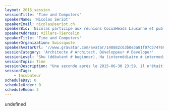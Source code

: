```yaml
---
layout: 2015_session
sessionTitle: 'Time and Computers'
speakerName: 'Nicolas Seriot'
speakerEmail: nicolas@seriot.ch
speakerBio: 'Nicolas participe aux réunions CocoaHeads Lausanne et publie régulièrement son code sur GitHub. Il s’est notamment intéressé aux APIs privées sur iOS, à la sécurité des applications distribués sur l’App Store, au runtime Objective-C, à la sécurité de l’API Twitter et à Unicode. Nicolas a présenté son travail dans des conférences telles que BlackHat, NSConference et Hack In The Box et bien sûr Soft-Shake. Nicolas a d’abord travaillé sur divers projets à Sen:te avant de s’occuper des applications iOS chez Swissquote. Il est titulaire d’un diplôme d’ingénieur HES (Yverdon) en informatique logiciel et d’un Master of Advanced Studies en Lutte contre la criminalité économique (Neuchâtel).'
speakerAddress: Villars-Tiercelin
speakerTitle: 'Time and Computers'
speakerOrganization: Swissquote
speakerAvatarUrl: '//www.gravatar.com/avatar/148882c63b0e3a81f07c57476950641f?size=200&default=mm'
sessionCategory: 'Architecte # Architect, Développeur # Developer'
sessionLevel: 'Shu (débutant # beginner), Ha (intermédiaire # intermediate), Ri (avancé # advanced)'
sessionTopic: Time
sessionDescription: "Une seconde après le 2015-06-30 23:59, il n'était pas 2015-07-01 00:00 mais 2015-06-30 23:60. En effet, le Bureau International des Poids et Mesures (BIPM) a, comme presque chaque année, décidé d'ajouter une seconde intercalaire au temps civil international (UTC) pour tenir compte du ralentissement de la rotation de la terre.\n\nL'ajout de cette seconde pose de nombreux problèmes de programmation et de synchronisation. Par exemple, de nombreuses places de bourse suspendent ainsi les échanges autour de la seconde fatidique. Cette seconde intercalaire est passablement contestée, au point que l'Union International des Télécommunication (UIT) se réunira en novembre à Genève pour décider ou non de sa suppression.\n\nL'occasion pour nous d'examiner précisément:\n- pourquoi et comment cette seconde est ajoutée (ou supprimée)\n- comment les systèmes informatiques gèrent son passage\n- comment les ordinateurs synchronisent leurs horloges (NTP)\n- quelles sont les horloges de référence au niveau mondial\n- comment informer les systèmes qui ne sont pas connectés à Internet? (SCADA, ...)\n- comment fonctionnent les systèmes POSIX pour qui chaque jour dure exactement 86400 secondes\n- comment sont gérés les fuseaux horaires et l'heure d'été\n- quel rapport entre l'heure GPS et le temps atomique international (TAI)\n- quelles erreurs de programmation éviter (distinction date et durée)\n\nLes exemples seront basés sur l'environnement Unix / OS X."
sessionTags:
    - Incubateur
scheduleDay: 0
scheduleOrder: 0
scheduleRoom: 3
---
```


undefined
